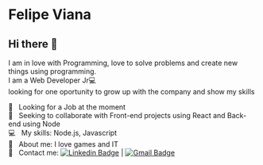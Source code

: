 


# Felipe Viana

## Hi there 👋
I am in love with Programming, love to solve problems and create new things using programming.
<br/>I am a Web Developer Jr:computer: 
<br/>looking for one oportunity to grow up with the company and show my skills

 :rocket:  &nbsp; Looking for a Job at the moment
 <br/> :purple_heart: &nbsp; Seeking to collaborate with Front-end projects using React and Back-end using Node
 <br/> :computer: &nbsp; My skills: Node.js, Javascript
 <br/> 💬  &nbsp; About me: I love games and IT
 <br/> :email: &nbsp; Contact me: [![Linkedin Badge](https://img.shields.io/badge/-FelipeViana-blue?style=flat-square&logo=Linkedin&logoColor=white&link=https://www.linkedin.com/in/felipe-viana)](https://www.linkedin.com/in/felipe-viana) 
| 
[![Gmail Badge](https://img.shields.io/badge/-felipetiburcioviana@gmail.com-c14438?style=flat-square&logo=Gmail&logoColor=white&link=mailto:felipetiburciovia@gmail.com)](mailto:felipetiburcioviana@gmail.com)
